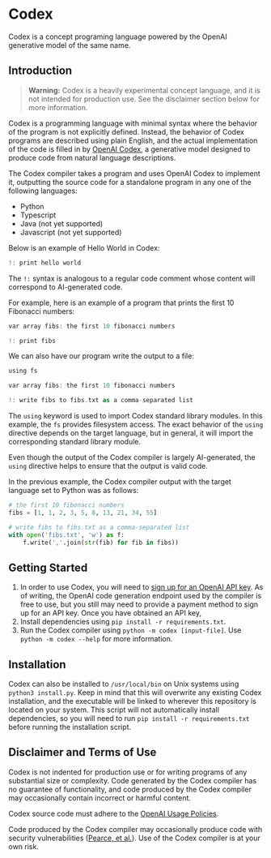 # Codex

Codex is a concept programing language powered by the OpenAI generative model of the same name.

## Introduction

> **Warning:** Codex is a heavily experimental concept language, and it is not intended for production use. See the disclaimer section below for more information.

Codex is a programming language with minimal syntax where the behavior of the program is not explicitly defined. Instead, the behavior of Codex programs are described using plain English, and the actual implementation of the code is filled in by [OpenAI Codex](https://openai.com/blog/openai-codex/), a generative model designed to produce code from natural language descriptions.

The Codex compiler takes a program and uses OpenAI Codex to implement it, outputting the source code for a standalone program in any one of the following languages:

-   Python
-   Typescript
-   Java (not yet supported)
-   Javascript (not yet supported)

Below is an example of Hello World in Codex:

```rust
!: print hello world
```

The `!:` syntax is analogous to a regular code comment whose content will correspond to AI-generated code.

For example, here is an example of a program that prints the first 10 Fibonacci numbers:

```rust
var array fibs: the first 10 fibonacci numbers

!: print fibs
```

We can also have our program write the output to a file:

```rust
using fs

var array fibs: the first 10 fibonacci numbers

!: write fibs to fibs.txt as a comma-separated list
```

The `using` keyword is used to import Codex standard library modules. In this example, the `fs` provides filesystem access. The exact behavior of the `using` directive depends on the target language, but in general, it will import the corresponding standard library module.

Even though the output of the Codex compiler is largely AI-generated, the `using` directive helps to ensure that the output is valid code.

In the previous example, the Codex compiler output with the target language set to Python was as follows:

```python
# the first 10 fibonacci numbers
fibs = [1, 1, 2, 3, 5, 8, 13, 21, 34, 55]

# write fibs to fibs.txt as a comma-separated list
with open('fibs.txt', 'w') as f:
    f.write(','.join(str(fib) for fib in fibs))
```

## Getting Started

1. In order to use Codex, you will need to [sign up for an OpenAI API key](https://platform.openai.com/account/api-keys). As of writing, the OpenAI code generation endpoint used by the compiler is free to use, but you still may need to provide a payment method to sign up for an API key. Once you have obtained an API key,
2. Install dependencies using `pip install -r requirements.txt`.
3. Run the Codex compiler using `python -m codex [input-file]`. Use `python -m codex --help` for more information.

## Installation

Codex can also be installed to `/usr/local/bin` on Unix systems using `python3 install.py`. Keep in mind that this will overwrite any existing Codex installation, and the executable will be linked to wherever this repository is located on your system. This script will not automatically install dependencies, so you will need to run `pip install -r requirements.txt` before running the installation script.

## Disclaimer and Terms of Use

Codex is not indented for production use or for writing programs of any substantial size or complexity. Code generated by the Codex compiler has no guarantee of functionality, and code produced by the Codex compiler may occasionally contain incorrect or harmful content.

Codex source code must adhere to the [OpenAI Usage Policies](https://platform.openai.com/docs/usage-policies).

Code produced by the Codex compiler may occasionally produce code with security vulnerabilities ([Pearce, et al.](https://arxiv.org/abs/2108.09293)). Use of the Codex compiler is at your own risk.
